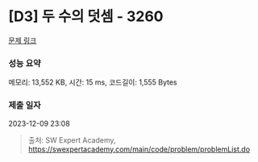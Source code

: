 # [D3] 두 수의 덧셈 - 3260 

[문제 링크](https://swexpertacademy.com/main/code/problem/problemDetail.do?contestProbId=AWBC1lOad9IDFAWr) 

### 성능 요약

메모리: 13,552 KB, 시간: 15 ms, 코드길이: 1,555 Bytes

### 제출 일자

2023-12-09 23:08



> 출처: SW Expert Academy, https://swexpertacademy.com/main/code/problem/problemList.do